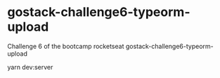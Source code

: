 # gostack-challenge6-typeorm-upload
Challenge 6 of the bootcamp rocketseat
gostack-challenge6-typeorm-upload

yarn dev:server
